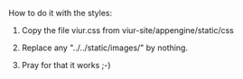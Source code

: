 How to do it with the styles:

1. Copy the file viur.css from viur-site/appengine/static/css

2. Replace any "../../static/images/" by nothing.

3. Pray for that it works ;-)

